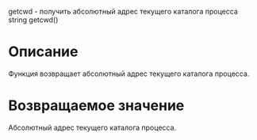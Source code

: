 getcwd - получить абсолютный адрес текущего каталога процесса
    string getcwd()

Описание
========

Функция возвращает абсолютный адрес текущего каталога процесса.

Возвращаемое значение
=====================

Абсолютный адрес текущего каталога процесса.

